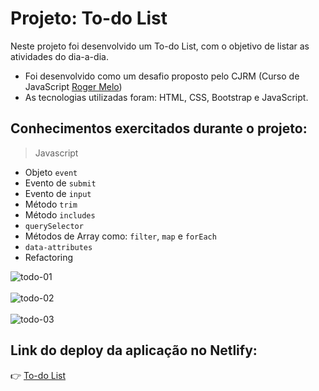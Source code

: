 # Projeto: To-do List

Neste projeto foi desenvolvido um To-do List, com o objetivo de listar as atividades do dia-a-dia.

* Foi desenvolvido como um desafio proposto pelo CJRM (Curso de JavaScript [Roger Melo](https://github.com/roger-melo-treinamentos/curso-de-js-roger-melo))
* As tecnologias utilizadas foram: HTML, CSS, Bootstrap e JavaScript.

## Conhecimentos exercitados durante o projeto:

> Javascript

 - Objeto `event`
 - Evento de `submit`
 - Evento de `input`
 - Método `trim`
 - Método `includes`
 - `querySelector`
 - Métodos de Array como: `filter`, `map` e `forEach`
 - `data-attributes`
 - Refactoring

![todo-01](https://user-images.githubusercontent.com/86022935/155038852-cae7121f-ef84-4210-b020-a622a0a861dd.jpg)<br /><br />
![todo-02](https://user-images.githubusercontent.com/86022935/155038858-d58bac22-7fc6-41df-9cb5-268161e47933.jpg)<br /><br />
![todo-03](https://user-images.githubusercontent.com/86022935/155038863-2bec44b4-69bd-4134-bcc4-b25cf4032913.jpg)

## Link do deploy da aplicação no Netlify:

:point_right: [To-do List](https://todo-list-project-cjrm.netlify.app/)
